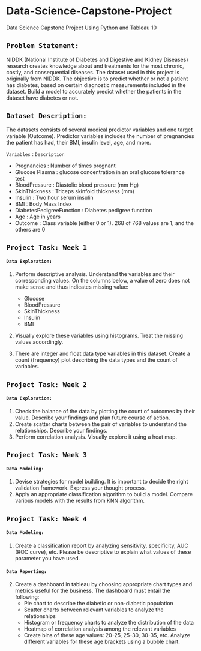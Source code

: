 # Data-Science-Capstone-Project
 Data Science Capstone Project Using Python and Tableau 10
 

## `Problem Statement:`

NIDDK (National Institute of Diabetes and Digestive and Kidney Diseases) research creates knowledge about and treatments for the most chronic, costly, and consequential diseases.
The dataset used in this project is originally from NIDDK. The objective is to predict whether or not a patient has diabetes, based on certain diagnostic measurements included in the dataset.
Build a model to accurately predict whether the patients in the dataset have diabetes or not.

## `Dataset Description:`
The datasets consists of several medical predictor variables and one target variable (Outcome). Predictor variables includes the number of pregnancies the patient has had, their BMI, insulin level, age, and more.

`Variables`	               : `Description`
* Pregnancies	           : Number of times pregnant
* Glucose Plasma           : glucose concentration in an oral glucose tolerance test
* BloodPressure	           : Diastolic blood pressure (mm Hg)
* SkinThickness	           : Triceps skinfold thickness (mm)
* Insulin	               : Two hour serum insulin
* BMI	                   : Body Mass Index
* DiabetesPedigreeFunction : Diabetes pedigree function
* Age	                   : Age in years
* Outcome	               : Class variable (either 0 or 1). 268 of 768 values are 1, and the others are 0

## `Project Task: Week 1`
#### `Data Exploration:`

1. Perform descriptive analysis. Understand the variables and their corresponding values. On the columns below, a value of zero does not make sense and thus indicates missing value:
    * Glucose
    * BloodPressure
    * SkinThickness
    * Insulin
    * BMI

2. Visually explore these variables using histograms. Treat the missing values accordingly.
3. There are integer and float data type variables in this dataset. Create a count (frequency) plot describing the data types and the count of variables. 

## `Project Task: Week 2`
#### `Data Exploration:`

1. Check the balance of the data by plotting the count of outcomes by their value. Describe your findings and plan future course of action.
2. Create scatter charts between the pair of variables to understand the relationships. Describe your findings.
3. Perform correlation analysis. Visually explore it using a heat map.

## `Project Task: Week 3`
#### `Data Modeling:`

1. Devise strategies for model building. It is important to decide the right validation framework. Express your thought process.
2. Apply an appropriate classification algorithm to build a model. Compare various models with the results from KNN algorithm.

## `Project Task: Week 4`

#### `Data Modeling:`

1. Create a classification report by analyzing sensitivity, specificity, AUC (ROC curve), etc. Please be descriptive to explain what values of these parameter you have used.

#### `Data Reporting:`

2. Create a dashboard in tableau by choosing appropriate chart types and metrics useful for the business. The dashboard must entail the following:
    * Pie chart to describe the diabetic or non-diabetic population
    * Scatter charts between relevant variables to analyze the relationships
    * Histogram or frequency charts to analyze the distribution of the data
    * Heatmap of correlation analysis among the relevant variables
    * Create bins of these age values: 20-25, 25-30, 30-35, etc. Analyze different variables for these age brackets using a bubble chart.
